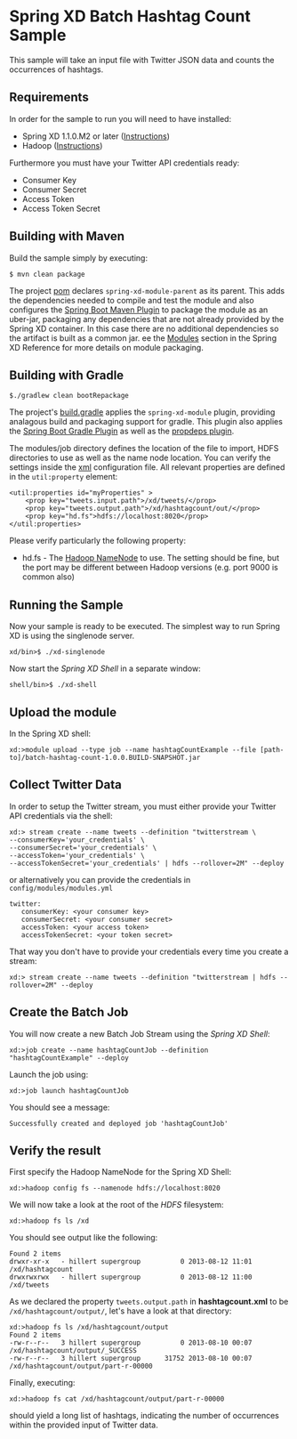 Spring XD Batch Hashtag Count Sample
====================================

This sample will take an input file with Twitter JSON data and counts the occurrences of hashtags.

## Requirements

In order for the sample to run you will need to have installed:

* Spring XD 1.1.0.M2 or later ([Instructions](https://github.com/SpringSource/spring-xd/wiki/Getting-Started))
* Hadoop ([Instructions](https://github.com/SpringSource/spring-xd/wiki/Hadoop-Installation))

Furthermore you must have your Twitter API credentials ready:

* Consumer Key
* Consumer Secret
* Access Token
* Access Token Secret

## Building with Maven

Build the sample simply by executing:

	$ mvn clean package

The project [pom][] declares `spring-xd-module-parent` as its parent. This adds the dependencies needed to compile and test the module and also configures the [Spring Boot Maven Plugin][] to package the module as an uber-jar, packaging any dependencies that are not already provided by the Spring XD container. In this case there are no additional dependencies so the artifact is built as a common jar. ee the [Modules][] section in the Spring XD Reference for more details on module packaging.

## Building with Gradle

	$./gradlew clean bootRepackage

The project's [build.gradle][] applies the `spring-xd-module` plugin, providing analagous build and packaging support for gradle. This plugin also applies the [Spring Boot Gradle Plugin][] as well as the [propdeps plugin][]. 

The modules/job directory defines the location of the file to import, HDFS directories to use as well as the name node location.  You can verify the settings inside the [xml][] configuration file.  All relevant properties are defined in the `util:property` element:

	<util:properties id="myProperties" >
		<prop key="tweets.input.path">/xd/tweets/</prop>
		<prop key="tweets.output.path">/xd/hashtagcount/out/</prop>
		<prop key="hd.fs">hdfs://localhost:8020</prop>
	</util:properties>

Please verify particularly the following property:

* hd.fs - The [Hadoop NameNode](http://wiki.apache.org/hadoop/NameNode) to use. The setting should be fine, but the port may be different between Hadoop versions (e.g. port 9000 is common also)

## Running the Sample

Now your sample is ready to be executed.  The simplest way to run Spring XD is using the singlenode server.

	xd/bin>$ ./xd-singlenode

Now start the *Spring XD Shell* in a separate window:

	shell/bin>$ ./xd-shell

## Upload the module

In the Spring XD shell:

    xd:>module upload --type job --name hashtagCountExample --file [path-to]/batch-hashtag-count-1.0.0.BUILD-SNAPSHOT.jar

## Collect Twitter Data

In order to setup the Twitter stream, you must either provide your Twitter API credentials via the shell:

```
xd:> stream create --name tweets --definition "twitterstream \
--consumerKey='your_credentials' \
--consumerSecret='your_credentials' \
--accessToken='your_credentials' \
--accessTokenSecret='your_credentials' | hdfs --rollover=2M" --deploy
```

or alternatively you can provide the credentials in `config/modules/modules.yml`

```
twitter:
   consumerKey: <your consumer key>
   consumerSecret: <your consumer secret>
   accessToken: <your access token>
   accessTokenSecret: <your token secret>
```

That way you don't have to provide your credentials every time you create a stream:

	xd:> stream create --name tweets --definition "twitterstream | hdfs --rollover=2M" --deploy

## Create the Batch Job

You will now create a new Batch Job Stream using the *Spring XD Shell*:

	xd:>job create --name hashtagCountJob --definition "hashtagCountExample" --deploy

Launch the job using:

	xd:>job launch hashtagCountJob

You should see a message:

	Successfully created and deployed job 'hashtagCountJob'

## Verify the result

First specify the Hadoop NameNode for the Spring XD Shell:

	xd:>hadoop config fs --namenode hdfs://localhost:8020
	
We will now take a look at the root of the *HDFS* filesystem:
	
	xd:>hadoop fs ls /xd

You should see output like the following:

	Found 2 items
	drwxr-xr-x   - hillert supergroup          0 2013-08-12 11:01 /xd/hashtagcount
	drwxrwxrwx   - hillert supergroup          0 2013-08-12 11:00 /xd/tweets

As we declared the property `tweets.output.path` in **hashtagcount.xml** to be `/xd/hashtagcount/output/`, let's have a look at that directory:

	xd:>hadoop fs ls /xd/hashtagcount/output
	Found 2 items
	-rw-r--r--   3 hillert supergroup          0 2013-08-10 00:07 /xd/hashtagcount/output/_SUCCESS
	-rw-r--r--   3 hillert supergroup      31752 2013-08-10 00:07 /xd/hashtagcount/output/part-r-00000

Finally, executing:

	xd:>hadoop fs cat /xd/hashtagcount/output/part-r-00000

should yield a long list of hashtags, indicating the number of occurrences within the provided input of Twitter data.

[xml]: https://github.com/spring-projects/spring-xd-samples/blob/master/batch-hashtag-count/src/main/resources/config/spring-module.xml
[pom]: https://github.com/spring-projects/spring-xd-samples/blob/master/batch-hashtag-count/pom.xml
[build.gradle]: https://github.com/spring-projects/spring-xd-samples/blob/master/batch-hashtag-count/build.gradle
[Spring Boot Maven Plugin]: http://docs.spring.io/spring-boot/docs/current/reference/html/build-tool-plugins-maven-plugin.html
[Spring Boot Gradle Plugin]: http://docs.spring.io/spring-boot/docs/current-SNAPSHOT/reference/html/build-tool-plugins-gradle-plugin.html
[propdeps plugin]: https://github.com/spring-projects/gradle-plugins/tree/master/propdeps-plugin
[Modules]: http://docs.spring.io/spring-xd/docs/current/reference/html/#modules
